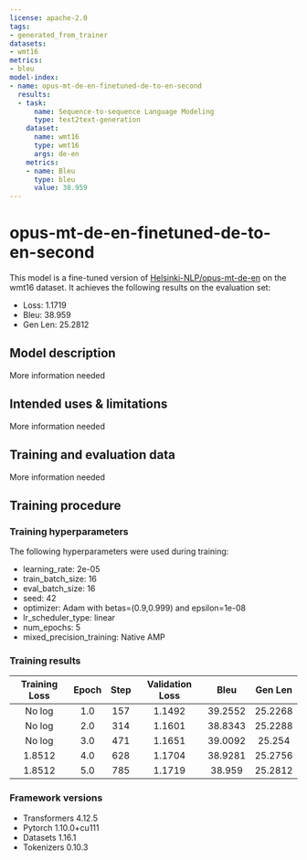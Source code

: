 ```yaml
---
license: apache-2.0
tags:
- generated_from_trainer
datasets:
- wmt16
metrics:
- bleu
model-index:
- name: opus-mt-de-en-finetuned-de-to-en-second
  results:
  - task:
      name: Sequence-to-sequence Language Modeling
      type: text2text-generation
    dataset:
      name: wmt16
      type: wmt16
      args: de-en
    metrics:
    - name: Bleu
      type: bleu
      value: 38.959
---
```


<!-- This model card has been generated automatically according to the information the Trainer had access to. You
should probably proofread and complete it, then remove this comment. -->

# opus-mt-de-en-finetuned-de-to-en-second

This model is a fine-tuned version of [Helsinki-NLP/opus-mt-de-en](https://huggingface.co/Helsinki-NLP/opus-mt-de-en) on the wmt16 dataset.
It achieves the following results on the evaluation set:
- Loss: 1.1719
- Bleu: 38.959
- Gen Len: 25.2812

## Model description

More information needed

## Intended uses & limitations

More information needed

## Training and evaluation data

More information needed

## Training procedure

### Training hyperparameters

The following hyperparameters were used during training:
- learning_rate: 2e-05
- train_batch_size: 16
- eval_batch_size: 16
- seed: 42
- optimizer: Adam with betas=(0.9,0.999) and epsilon=1e-08
- lr_scheduler_type: linear
- num_epochs: 5
- mixed_precision_training: Native AMP

### Training results

| Training Loss | Epoch | Step | Validation Loss | Bleu    | Gen Len |
|:-------------:|:-----:|:----:|:---------------:|:-------:|:-------:|
| No log        | 1.0   | 157  | 1.1492          | 39.2552 | 25.2268 |
| No log        | 2.0   | 314  | 1.1601          | 38.8343 | 25.2288 |
| No log        | 3.0   | 471  | 1.1651          | 39.0092 | 25.254  |
| 1.8512        | 4.0   | 628  | 1.1704          | 38.9281 | 25.2756 |
| 1.8512        | 5.0   | 785  | 1.1719          | 38.959  | 25.2812 |


### Framework versions

- Transformers 4.12.5
- Pytorch 1.10.0+cu111
- Datasets 1.16.1
- Tokenizers 0.10.3
